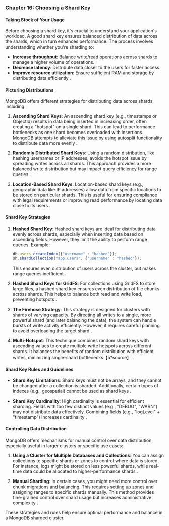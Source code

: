 ### Chapter 16: Choosing a Shard Key

#### Taking Stock of Your Usage
Before choosing a shard key, it's crucial to understand your application's workload. A good shard key ensures balanced distribution of data across the shards, which in turn enhances performance. The process involves understanding whether you're sharding to:
- **Increase throughput**: Balance write/read operations across shards to manage a higher volume of operations.
- **Decrease latency**: Distribute data closer to the users for faster access.
- **Improve resource utilization**: Ensure sufficient RAM and storage by distributing data efficiently    .

#### Picturing Distributions
MongoDB offers different strategies for distributing data across shards, including:

1. **Ascending Shard Keys**:
   An ascending shard key (e.g., timestamps or ObjectId) results in data being inserted in increasing order, often creating a "hotspot" on a single shard. This can lead to performance bottlenecks as one shard becomes overloaded with insertions. MongoDB attempts to alleviate this issue by using autosplit functionality to distribute data more evenly  .

2. **Randomly Distributed Shard Keys**:
   Using a random distribution, like hashing usernames or IP addresses, avoids the hotspot issue by spreading writes across all shards. This approach provides a more balanced write distribution but may impact query efficiency for range queries    .

3. **Location-Based Shard Keys**:
   Location-based shard keys (e.g., geographic data like IP addresses) allow data from specific locations to be stored on particular shards. This is useful for ensuring compliance with legal requirements or improving read performance by locating data close to its users  .

#### Shard Key Strategies
1. **Hashed Shard Key**:
   Hashed shard keys are ideal for distributing data evenly across shards, especially when inserting data based on ascending fields. However, they limit the ability to perform range queries. Example:
   ```js
   db.users.createIndex({"username" : "hashed"});
   sh.shardCollection("app.users", {"username" : "hashed"});
   ```
   This ensures even distribution of users across the cluster, but makes range queries inefficient  .

2. **Hashed Shard Keys for GridFS**:
   For collections using GridFS to store large files, a hashed shard key ensures even distribution of file chunks across shards. This helps to balance both read and write load, preventing hotspots  .

3. **The Firehose Strategy**:
   This strategy is designed for clusters with shards of varying capacity. By directing all writes to a single, more powerful shard (and later balancing the data), the system can handle bursts of write activity efficiently. However, it requires careful planning to avoid overloading the target shard  .

4. **Multi-Hotspot**:
   This technique combines random shard keys with ascending values to create multiple write hotspots across different shards. It balances the benefits of random distribution with efficient writes, minimizing single-shard bottlenecks【5†source】 .

#### Shard Key Rules and Guidelines
- **Shard Key Limitations**: Shard keys must not be arrays, and they cannot be changed after a collection is sharded. Additionally, certain types of indexes (e.g., geospatial) cannot be used as shard keys  .
  
- **Shard Key Cardinality**: High cardinality is essential for efficient sharding. Fields with too few distinct values (e.g., "DEBUG", "WARN") may not distribute data effectively. Combining fields (e.g., "logLevel" + "timestamp") increases cardinality  .

#### Controlling Data Distribution
MongoDB offers mechanisms for manual control over data distribution, especially useful in larger clusters or specific use cases:

1. **Using a Cluster for Multiple Databases and Collections**:
   You can assign collections to specific shards or zones to control where data is stored. For instance, logs might be stored on less powerful shards, while real-time data could be allocated to higher-performance shards  .

2. **Manual Sharding**:
   In certain cases, you might need more control over chunk migrations and balancing. This requires setting up zones and assigning ranges to specific shards manually. This method provides fine-grained control over shard usage but increases administrative complexity  . 

These strategies and rules help ensure optimal performance and balance in a MongoDB sharded cluster.